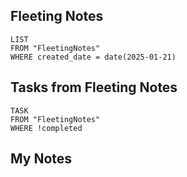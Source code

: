 
## Fleeting Notes
```dataview
LIST
FROM "FleetingNotes"
WHERE created_date = date(2025-01-21) 
```

## Tasks from Fleeting Notes
```dataview
TASK
FROM "FleetingNotes"
WHERE !completed
```

## My Notes
